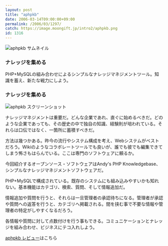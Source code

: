 ```yaml
---
layout: post
title: "aphpkb"
date: 2006-03-14T09:00:00+09:00
permalink: /2006/03/1297/
catch: https://image.moongift.jp/intro2/aphpkb.png
id: 1316
---
```

 ![aphpkb サムネイル](https://image.moongift.jp/intro2/aphpkb.t.png "aphpkb サムネイル")
  

### ナレッジを集める
  
PHP+MySQLの組み合わせによるシンプルなナレッジマネジメントツール。知識を蓄え、新たな戦力にしよう。  
<!--more-->  

### ナレッジを集める
  

![aphpkb スクリーンショット](https://image.moongift.jp/intro2/aphpkb.png "aphpkb スクリーンショット")

  

ナレッジマネジメントは重要だ。どんな企業であれ、直ぐに始めるべきだ。どのような企業であっても、その歴史の中で独自の知識、経験則が培われている。それらは口伝ではなく、一箇所に蓄積すべきだ。

  

方法は幾つかある。昨今の流行やシステム構成を考え、Webシステムがベストだろう。Wikiのようなコラボレートツールでも良いが、誰でも彼でも編集できてしまう怖さもはらんでいる。ここは専門のソフトウェアに頼るか。

  

今回紹介するオープンソース・ソフトウェアはAndy's PHP Knowledgebase、シンプルなナレッジマネジメントソフトウェアだ。

  

PHP+MySQLで構成されている。既存のシステムにも組み込みやすいかも知れない。基本機能はカテゴリ、検索、質問、そして情報追加だ。

  

情報追加や質問を行うと、それらは一旦管理者の承認待ちになる。管理者が承認や質問への返答を行うと、カテゴリへ掲載される。間を挟む事で不要な情報や管理者の特定がしやすくなるだろう。

  

各情報や質問に対して点数付けを行う事もできる。コミュニケーションとナレッジを組み合わせ、ビジネスにテコ入れしよう。

  

[aphpkb レビュー](http://oss.moongift.jp/review/i-1321.html)はこちら

